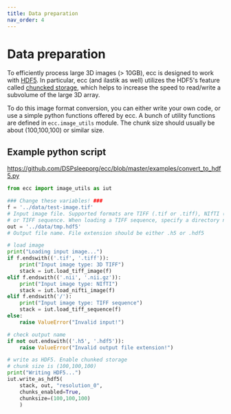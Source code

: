 ```yaml
---
title: Data preparation
nav_order: 4
---
```


# Data preparation
To efficiently process large 3D images (> 10GB), ecc is designed to work with [HDF5](https://www.hdfgroup.org/solutions/hdf5/). In particular, ecc (and ilastik as well) utilizes the HDF5's feature called [chuncked storage](https://support.hdfgroup.org/HDF5/doc/Advanced/Chunking/index.html), which helps to increase the speed to read/write a subvolume of the large 3D array.

To do this image format conversion, you can either write your own code, or use a simple python functions offered by ecc. A bunch of utility functions are defined in `ecc.image_utils` module. The chunk size should usually be about (100,100,100) or similar size.

## Example python script
<https://github.com/DSPsleeporg/ecc/blob/master/examples/convert_to_hdf5.py>

```python
from ecc import image_utils as iut

### Change these variables! ###
f = '../data/test-image.tif'
# Input image file. Supported formats are TIFF (.tif or .tiff), NIfTI (.nii or .nii.gz),
# or TIFF sequence. When loading a TIFF sequence, specify a directory name which should end with /.
out = '../data/tmp.hdf5'
# Output file name. File extension should be either .h5 or .hdf5

# load image
print("Loading input image...")
if f.endswith(('.tif', '.tiff')):
    print("Input image type: 3D TIFF")
    stack = iut.load_tiff_image(f)
elif f.endswith(('.nii', '.nii.gz')):
    print("Input image type: NIfTI")
    stack = iut.load_nifti_image(f)
elif f.endswith('/'):
    print("Input image type: TIFF sequence")
    stack = iut.load_tiff_sequence(f)
else:
    raise ValueError("Invalid input!")

# check output name
if not out.endswith(('.h5', '.hdf5')):
    raise ValueError("Invalid output file extension!")

# write as HDF5. Enable chunked storage
# chunk size is (100,100,100)
print("Writing HDF5...")
iut.write_as_hdf5(
    stack, out, "resolution_0",
    chunks_enabled=True,
    chunksize=(100,100,100)
    )
```

